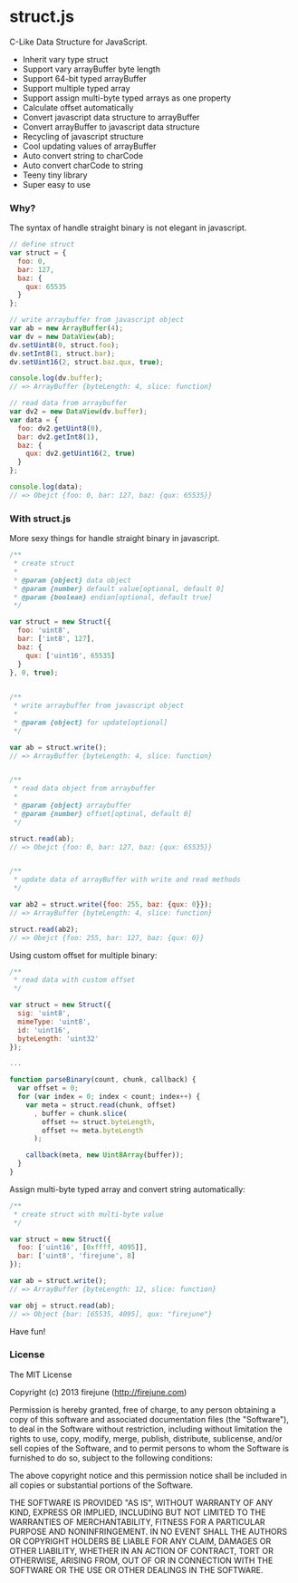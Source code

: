 struct.js
=========

C-Like Data Structure for JavaScript.
* Inherit vary type struct
* Support vary arrayBuffer byte length
* Support 64-bit typed arrayBuffer
* Support multiple typed array
* Support assign multi-byte typed arrays as one property
* Calculate offset automatically
* Convert javascript data structure to arrayBuffer
* Convert arrayBuffer to javascript data structure
* Recycling of javascript structure
* Cool updating values of arrayBuffer
* Auto convert string to charCode
* Auto convert charCode to string
* Teeny tiny library
* Super easy to use

### Why?
The syntax of handle straight binary is not elegant in javascript.
```javascript
// define struct
var struct = {
  foo: 0,
  bar: 127,
  baz: {
    qux: 65535
  }
};

// write arraybuffer from javascript object
var ab = new ArrayBuffer(4);
var dv = new DataView(ab);
dv.setUint8(0, struct.foo);
dv.setInt8(1, struct.bar);
dv.setUint16(2, struct.baz.qux, true);

console.log(dv.buffer);
// => ArrayBuffer {byteLength: 4, slice: function}

// read data from arraybuffer
var dv2 = new DataView(dv.buffer);
var data = {
  foo: dv2.getUint8(0),
  bar: dv2.getInt8(1),
  baz: {
    qux: dv2.getUint16(2, true)
  }
};

console.log(data);
// => Obejct {foo: 0, bar: 127, baz: {qux: 65535}}
```

### With struct.js
More sexy things for handle straight binary in javascript.
```javascript
/**
 * create struct
 *
 * @param {object} data object
 * @param {number} default value[optional, default 0]
 * @param {boolean} endian[optional, default true]
 */

var struct = new Struct({
  foo: 'uint8',
  bar: ['int8', 127],
  baz: {
    qux: ['uint16', 65535]
  }
}, 0, true);

  
/**
 * write arraybuffer from javascript object
 *
 * @param {object} for update[optional]
 */

var ab = struct.write();
// => ArrayBuffer {byteLength: 4, slice: function}


/**
 * read data object from arraybuffer
 *
 * @param {object} arraybuffer
 * @param {number} offset[optinal, default 0]
 */

struct.read(ab);
// => Obejct {foo: 0, bar: 127, baz: {qux: 65535}}


/**
 * update data of arrayBuffer with write and read methods
 */

var ab2 = struct.write({foo: 255, baz: {qux: 0}});
// => ArrayBuffer {byteLength: 4, slice: function}

struct.read(ab2);
// => Obejct {foo: 255, bar: 127, baz: {qux: 0}}
```

Using custom offset for multiple binary:
```javascript
/**
 * read data with custom offset
 */

var struct = new Struct({
  sig: 'uint8',
  mimeType: 'uint8',
  id: 'uint16',
  byteLength: 'uint32'
});

...

function parseBinary(count, chunk, callback) {
  var offset = 0;
  for (var index = 0; index < count; index++) {
    var meta = struct.read(chunk, offset)
      , buffer = chunk.slice(
        offset += struct.byteLength,
        offset += meta.byteLength
      );

    callback(meta, new Uint8Array(buffer));
  }
}
```

Assign multi-byte typed array and convert string automatically:
```javascript
/**
 * create struct with multi-byte value
 */

var struct = new Struct({
  foo: ['uint16', [0xffff, 4095]],
  bar: ['uint8', 'firejune', 8]
});

var ab = struct.write();
// => ArrayBuffer {byteLength: 12, slice: function}

var obj = struct.read(ab);
// => Object {bar: [65535, 4095], qux: "firejune"}
```
Have fun!


### License

The MIT License

Copyright (c) 2013 firejune (http://firejune.com)

Permission is hereby granted, free of charge, to any person obtaining a copy of this software and associated documentation files (the "Software"), to deal in the Software without restriction, including without limitation the rights to use, copy, modify, merge, publish, distribute, sublicense, and/or sell copies of the Software, and to permit persons to whom the Software is furnished to do so, subject to the following conditions:

The above copyright notice and this permission notice shall be included in all copies or substantial portions of the Software.

THE SOFTWARE IS PROVIDED "AS IS", WITHOUT WARRANTY OF ANY KIND, EXPRESS OR IMPLIED, INCLUDING BUT NOT LIMITED TO THE WARRANTIES OF MERCHANTABILITY, FITNESS FOR A PARTICULAR PURPOSE AND NONINFRINGEMENT. IN NO EVENT SHALL THE AUTHORS OR COPYRIGHT HOLDERS BE LIABLE FOR ANY CLAIM, DAMAGES OR OTHER LIABILITY, WHETHER IN AN ACTION OF CONTRACT, TORT OR OTHERWISE, ARISING FROM, OUT OF OR IN CONNECTION WITH THE SOFTWARE OR THE USE OR OTHER DEALINGS IN THE SOFTWARE.
